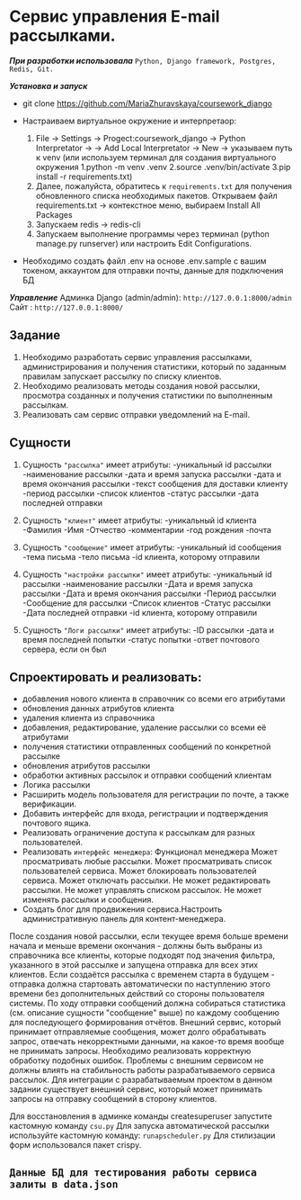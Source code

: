 # **Сервис управления E-mail рассылками.**

**_При разработки использовала_**
`Python, Django framework, Postgres, Redis, Git.`

_**Установка и запуск**_
* git clone https://github.com/MariaZhuravskaya/coursework_django
* Настраиваем виртуальное окружение и интерпретаор:
  1. File -> Settings -> Progect:coursework_django -> Python Interpretator ->
        -> Add Local Interpretator -> New -> указываем путь к venv (или используем терминал для создания виртуального окружения 1.python -m venv .venv
        2.source .venv/bin/activate 3.pip install -r requirements.txt)
  2. Далее, пожалуйста, обратитесь к <a>`requirements.txt`</a> для получения обновленного списка необходимых пакетов.
  Открываем файл requirements.txt -> контекстное меню, выбираем Install All Packages
  3. Запускаем redis -> redis-cli
  4. Запускаем выполнение программы через терминал (python manage.py runserver) или настроить Edit Configurations.
          
* Необходимо создать файл .env на основе .env.sample с вашим токеном, аккаунтом для отправки почты, данные для подключения БД


**_Управление_**
Админка Django (admin/admin): `http://127.0.0.1:8000/admin`
Сайт : `http://127.0.0.1:8000/`

## **Задание**

1. Необходимо разработать сервис управления рассылками, администрирования и получения статистики, который по заданным правилам запускает рассылку по списку клиентов.
2. Необходимо реализовать методы создания новой рассылки, просмотра созданных и получения статистики по выполненным рассылкам.
3. Реализовать сам сервис отправки уведомлений на E-mail.

## **Сущности**

1. Сущность `"рассылка"` имеет атрибуты:
-уникальный id рассылки
-наименование рассылки
-дата и время запуска рассылки
-дата и время окончания рассылки
-текст сообщения для доставки клиенту
-период рассылки
-список клиентов
-статус рассылки
-дата последней отправки


2. Сущность `"клиент"` имеет атрибуты:
-уникальный id клиента
-Фамилия
-Имя
-Отчество
-комментарии
-год рождения
-почта

3. Сущность `"сообщение"` имеет атрибуты:
-уникальный id сообщения
-тема письма
-тело письма
-id клиента, которому отправили

4. Сущность `"настройки рассылки"` имеет атрибуты:
-уникальный id рассылки
-наименование рассылки
-Дата и время запуска рассылки
-Дата и время окончания рассылки
-Период рассылки
-Сообщение для рассылки
-Список клиентов
-Статус рассылки
-Дата последней отправки
-id клиента, которому отправили

5. Сущность `"Логи рассылки"` имеет атрибуты:
-ID рассылки
-дата и время последней попытки
-статус попытки
-ответ почтового сервера, если он был

## **Спроектировать и реализовать:**

* добавления нового клиента в справочник со всеми его атрибутами
* обновления данных атрибутов клиента
* удаления клиента из справочника
* добавления, редактирование, удаление рассылки со всеми её атрибутами
* получения статистики отправленных сообщений по конкретной рассылке
* обновления атрибутов рассылки
* обработки активных рассылок и отправки сообщений клиентам
* Логика рассылки
* Расширить модель пользователя для регистрации по почте, а также верификации.
* Добавить интерфейс для входа, регистрации и подтверждения почтового ящика.
* Реализовать ограничение доступа к рассылкам для разных пользователей.
* Реализовать `интерфейс менеджера`:
        Функционал менеджера
        Может просматривать любые рассылки.
        Может просматривать список пользователей сервиса.
        Может блокировать пользователей сервиса.
        Может отключать рассылки.
        Не может редактировать рассылки.
        Не может управлять списком рассылок.
        Не может изменять рассылки и сообщения.
* Создать блог для продвижения сервиса.Настроить административную панель для контент-менеджера.

После создания новой рассылки, если текущее время больше времени начала и меньше времени окончания - должны быть выбраны из справочника все клиенты, которые подходят под значения фильтра, указанного в этой рассылке и запущена отправка для всех этих клиентов.
Если создаётся рассылка с временем старта в будущем - отправка должна стартовать автоматически по наступлению этого времени без дополнительных действий со стороны пользователя системы.
По ходу отправки сообщений должна собираться статистика (см. описание сущности "сообщение" выше) по каждому сообщению для последующего формирования отчётов.
Внешний сервис, который принимает отправляемые сообщения, может долго обрабатывать запрос, отвечать некорректными данными, на какое-то время вообще не принимать запросы. Необходимо реализовать корректную обработку подобных ошибок. Проблемы с внешним сервисом не должны влиять на стабильность работы разрабатываемого сервиса рассылок. Для интеграции с разрабатываемым проектом в данном задании существует внешний сервис, который может принимать запросы на отправку сообщений в сторону клиентов.

Для восстановления в админке команды createsuperuser запустите кастомную команду `csu.py`
Для запуска автоматической рассылки используйте кастомную команду: `runapscheduler.py`
Для стилизации форм использовался пакет crispy.

## `Данные БД для тестирования работы сервиса залиты в data.json`
